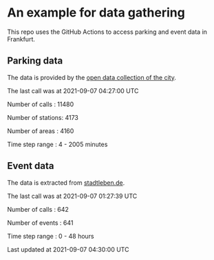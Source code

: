 # An example for data gathering

This repo uses the GitHub Actions to access parking and event data in Frankfurt.

## Parking data
The data is provided by the [open data collection of the city](https://www.offenedaten.frankfurt.de/).

The last call was at 2021-09-07 04:27:00 UTC

Number of calls   : 11480

Number of stations:  4173

Number of areas   :  4160

Time step range   :     4 -  2005 minutes


## Event data
The data is extracted from [stadtleben.de](https://stadtleben.de/frankfurt/).

The last call was at 2021-09-07 01:27:39 UTC

Number of calls   : 642

Number of events  : 641

Time step range   :   0 -  48 hours


Last updated at 2021-09-07 04:30:00 UTC
